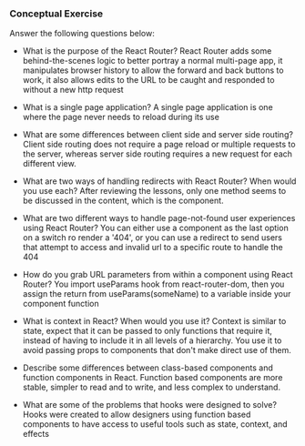 ### Conceptual Exercise

Answer the following questions below:

- What is the purpose of the React Router?
    React Router adds some behind-the-scenes logic to better portray a normal multi-page app, it manipulates browser history to allow the forward and back buttons to work, it also allows edits to the URL to be caught and responded to without a new http request

- What is a single page application?
    A single page application is one where the page never needs to reload during its use

- What are some differences between client side and server side routing?
    Client side routing does not require a page reload or multiple requests to the server, whereas server side routing requires a new request for each different view. 

- What are two ways of handling redirects with React Router? When would you use each?
    After reviewing the lessons, only one method seems to be discussed in the content, which is the <Redirect to="" /> component.

- What are two different ways to handle page-not-found user experiences using React Router? 
    You can either use a component as the last option on a switch ro render a '404', or you can use a redirect to send users that attempt to access and invalid url to a specific route to handle the 404 

- How do you grab URL parameters from within a component using React Router?
    You import useParams hook from react-router-dom, then you assign the return from useParams(someName) to a variable inside your component function

- What is context in React? When would you use it?
    Context is similar to state, expect that it can be passed to only functions that require it, instead of having to include it in all levels of a hierarchy. You use it to avoid passing props to components that don't make direct use of them.

- Describe some differences between class-based components and function
  components in React.
    Function based components are more stable, simpler to read and to write, and less complex to understand.

- What are some of the problems that hooks were designed to solve?
    Hooks were created to allow designers using function based components to have access to useful tools such as state, context, and effects
